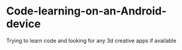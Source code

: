 # Code-learning-on-an-Android-device
Trying to learn code and looking for any 3d creative apps if available 
